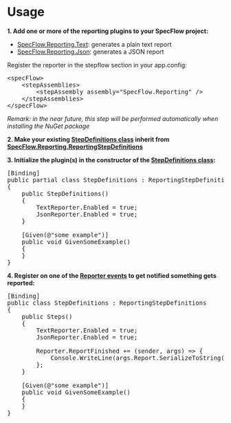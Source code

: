 Usage
==================

__1. Add one or more of the reporting plugins to your SpecFlow project:__
* [SpecFlow.Reporting.Text](https://www.nuget.org/packages/SpecFlow.Reporting.Text/): generates a plain text report
* [SpecFlow.Reporting.Json](https://www.nuget.org/packages/SpecFlow.Reporting.Text/): generates a JSON report

Register the reporter in the stepflow section in your app.config:
<pre>
&lt;specFlow&gt;
	&lt;stepAssemblies&gt;
		&lt;stepAssembly assembly="SpecFlow.Reporting" /&gt;
	&lt;/stepAssemblies&gt;
&lt;/specFlow&gt;
</pre>
<em>Remark: in the near future, this step will be performed automatically when installing the NuGet package</em>

__2. Make your existing [StepDefinitions class](https://github.com/techtalk/SpecFlow/wiki/Step-Definitions) inherit from [SpecFlow.Reporting.ReportingStepDefinitions](https://github.com/TimSchlechter/SpecFlow.Reporting/blob/master/SpecFlow.Reporting/ReportingStepDefinitions.cs)__

__3. Initialize the plugin(s) in the constructor of the [StepDefinitions class](https://github.com/techtalk/SpecFlow/wiki/Step-Definitions):__
<pre>
[Binding]
public partial class StepDefinitions : ReportingStepDefinitions
{
	public StepDefinitions()
	{
		TextReporter.Enabled = true;
		JsonReporter.Enabled = true;
	}

	[Given(@"some example")]
	public void GivenSomeExample()
	{
	}
}
</pre>

__4. Register on one of the [Reporter events](https://github.com/TimSchlechter/SpecFlow.Reporting/blob/master/SpecFlow.Reporting/Reporter.Events.cs) to get notified something gets reported:__
<pre>
[Binding]
public class StepDefinitions : ReportingStepDefinitions
{
	public Steps()
	{
		TextReporter.Enabled = true;
		JsonReporter.Enabled = true;

		Reporter.ReportFinished += (sender, args) => {
			Console.WriteLine(args.Report.SerializeToString());
		};
	}

	[Given(@"some example")]
	public void GivenSomeExample()
	{
	}
}	
</pre>

